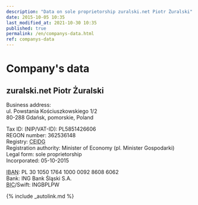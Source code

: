 ```yaml
---
description: "Data on sole proprietorship zuralski.net Piotr Żuralski"
date: 2015-10-05 10:35
last_modified_at: 2021-10-30 10:35
published: true
permalink: /en/companys-data.html
ref: companys-data
---
```


# Company's data

## zuralski.net Piotr Żuralski

Business address:<br />
ul. Powstania Kościuszkowskiego 1/2<br />
80-288 Gdańsk, pomorskie, Poland<br />

Tax ID: (NIP/VAT-ID): PL5851426606<br />
REGON number: 362536148<br />
Registry: <abbr title="Central Register and Information on Economic Activity (pl. Centralna Ewidencja i Informacja o Działalności Gospodarczej)">CEIDG</abbr><br />
Registration authority: Minister of Economy (pl. Minister Gospodarki)<br />
Legal form: sole proprietorship<br />
Incorporated: 05-10-2015<br />

<abbr title="International Bank Account Number">IBAN</abbr>: PL 30 1050 1764 1000 0092 8608 6062<br />
Bank: ING Bank Śląski S.A.<br />
<abbr title="Business Identifier Code">BIC</abbr>/Swift: INGBPLPW<br />

{% include _autolink.md %}
